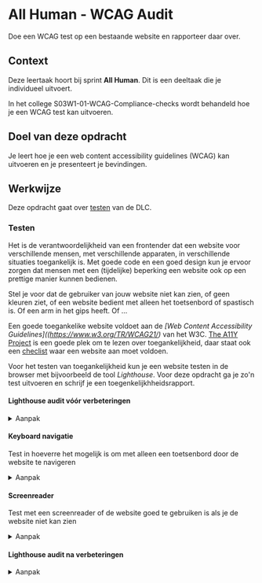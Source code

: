 # All Human - WCAG Audit

Doe een WCAG test op een bestaande website en rapporteer daar over.

## Context

Deze leertaak hoort bij sprint **All Human**. Dit is een deeltaak die je individueel uitvoert.

In het college S03W1-01-WCAG-Compliance-checks wordt behandeld hoe je een WCAG test kan uitvoeren.



 
## Doel van deze opdracht

Je leert hoe je een web content accessibility guidelines (WCAG) kan uitvoeren en je presenteert je bevindingen.


## Werkwijze
Deze opdracht gaat over [testen](#testen) van de DLC.


### Testen
<!-- *In de testfase test je of een website goed werkt.* -->

Het is de verantwoordelijkheid van een frontender dat een website voor verschillende mensen, met verschillende apparaten, in verschillende situaties toegankelijk is. Met goede code en een goed design kun je ervoor zorgen dat mensen met een (tijdelijke) beperking een website ook op een prettige manier kunnen bedienen. 

Stel je voor dat de gebruiker van jouw website niet kan zien, of geen kleuren ziet, of een website bedient met alleen het toetsenbord of spastisch is. Of een arm in het gips heeft. Of ... 

Een goede toegankelike website voldoet aan de _[Web Content Accessibility Guidelines]((https://www.w3.org/TR/WCAG21/)_ van het W3C. [The A11Y Project](https://www.a11yproject.com) is een goede plek om te lezen over toegankelijkheid, daar staat ook een [checlist](https://www.a11yproject.com/checklist/) waar een website aan moet voldoen. 

Voor het testen van toegankelijkheid kun je een website testen in de browser met bijvoorbeeld de tool _Lighthouse_. Voor deze opdracht ga je zo'n test uitvoeren en schrijf je een toegenkelijkhheidsrapport.


#### Lighthouse audit vóór verbeteringen

<details>
<summary>Aanpak</summary>

Doe een lighthouse audit voor toegankelijkheid en maak een screenshot van de score. Zet het screenshot in de readme.

#### Materiaal Lighthouse

 - [Test accessibility with Chrome DevTools](https://www.youtube.com/watch?v=b0Q5Zp_yKaU)


</details>

#### Keyboard navigatie

Test in hoeverre het mogelijk is om met alleen een toetsenbord door de website te navigeren

<details>
<summary>Aanpak</summary>

 1. Navigeer door de website met je toetsenbord. Controleer of interactieve elementen een goede focus state hebben en een logische volgorde
 2. Maak issues aan waar nodig en los de issues op in code

#### Materiaal Keyboard navigatie

 - [A11yproject Controls: Controls ](https://www.a11yproject.com/checklist/#controls)
 - [The no mouse challlenge](https://uxdesign.cc/taking-the-keyboard-navigation-red-pill-dbb76dd73b1e)

</details>

#### Screenreader

Test met een screenreader of de website goed te gebruiken is als je de website niet kan zien

<details>
<summary>Aanpak</summary>

 1. Navigeer met een screenreader door de website. Test of het je lukt om snel door de heading structuur en landmarks te navigeren
 2. Check of content images een alternatieve tekst hebben
 3. Check of interactieve elementen een betekenisvolle tekst hebben die duidleijk maken waar naartoe genavigeerd kan worden
 4. Maak issues aan waar nodig en los de issues op in code

#### Materiaal Screenreader
 - [VoiceOver een Mac OS screenreader](https://webaim.org/articles/voiceover/)
 - [JAWS on Windows](https://downloads.sensotec.be/Jaws/Sneltoetsen-JAWS2018.pdf)
 - [A11yproject Checklist: Global code ](https://www.a11yproject.com/checklist/#https://www.a11yproject.com/checklist/#global-code)
 - [A11yproject Checklist: Headings ](https://www.a11yproject.com/checklist/#headings)
 - [A11yproject Checklist: Controls ](https://www.a11yproject.com/checklist/#controls)
 - [A11yproject Checklist: Images ](https://www.a11yproject.com/checklist/#images)

</details>

#### Lighthouse audit na verbeteringen

<details>
<summary>Aanpak</summary>

 1. Doe opnieuw een lighthouse audit voor toegankelijkheid
 2. Maak een screenshot van de score en zet deze onder het eerste screenshot

#### Materiaal Lighthouse

 - [Test accessibility with Chrome DevTools](https://www.youtube.com/watch?v=b0Q5Zp_yKaU)
 

</details>

